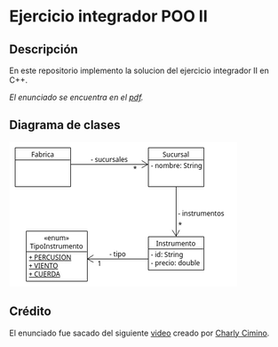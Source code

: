# Ejercicio integrador POO II

## Descripción
En este repositorio implemento la solucion del ejercicio integrador II en C++.

_El enunciado se encuentra en el [pdf](https://github.com/6d61726b/ejercicio-integrador-POO-II/blob/main/docs/pdf/Ejercicio-Integrador-de-POO-II-Charly-Cimino.pdf)._

## Diagrama de clases

![Diagrama de clase](https://github.com/6d61726b/ejercicio-integrador-POO-II/blob/main/docs/img/diagrama-de-clase.png)

## Crédito

El enunciado fue sacado del siguiente [video](https://www.youtube.com/watch?v=orUY4wpf7q4&t=665s) creado por [Charly Cimino](http://charlycimino.com/).